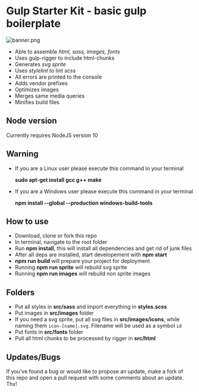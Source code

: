 # Gulp Starter Kit - basic gulp boilerplate

![banner.png](https://cdn.rawgit.com/axZerk/gulp-starter-kit/741020f0/banner.png)

- Able to assemble _html, sass, images, fonts_
- Uses gulp-rigger to include html-chunks
- Generates _svg sprite_
- Uses _stylelint_ to lint _scss_
- All errors are printed to the console
- Adds vendor prefixes
- Optimizes images
- Merges same media queries
- Minifies build files

## Node version

Currently requires NodeJS version 10

## Warning

- If you are a Linux user please execute this command in your terminal

  **sudo apt-get install gcc g++ make**

- If you are a Windows user please execute this command in your terminal

  **npm install --global --production windows-build-tools**

## How to use

- Download, clone or fork this repo
- In terminal, navigate to the root folder
- Run **npm install**, this will install all dependencies and get rid of junk files
- After all deps are installed, start developement with **npm start**
- **npm run build** will prepare your project for deployment
- Running **npm run sprite** will rebuild svg sprite
- Running **npm run images** will rebuild non sprite images

## Folders

- Put all styles in **src/sass** and import everything in **styles.scss**
- Put images in **src/images** folder
- If you need a svg sprite, put all svg files in **src/images/icons**, while naming them `icon-[name].svg`. Filename will be used as a symbol `id`
- Put fonts in **src/fonts** folder
- Pull all html chunks to be processed by rigger in **src/html**

## Updates/Bugs

If you've found a bug or would like to propose an update, make a fork of this repo and open a pull request with some comments about an update. Thx!
